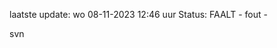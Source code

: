 laatste update: 
wo 08-11-2023 12:46   uur 
Status: FAALT - fout - 
<div class="service R">svn</div>
